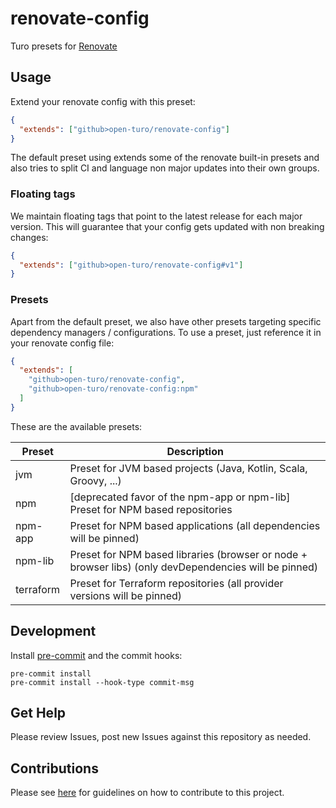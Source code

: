 # renovate-config

Turo presets for [Renovate](https://renovatebot.com)

## Usage

Extend your renovate config with this preset:

```json
{
  "extends": ["github>open-turo/renovate-config"]
}
```

The default preset using extends some of the renovate built-in presets and also tries to split CI and language non
major updates into their own groups.

### Floating tags

We maintain floating tags that point to the latest release for each major version. This will guarantee that your
config gets updated with non breaking changes:

```json
{
  "extends": ["github>open-turo/renovate-config#v1"]
}
```

### Presets

Apart from the default preset, we also have other presets targeting specific dependency managers / configurations.
To use a preset, just reference it in your renovate config file:

```json
{
  "extends": [
    "github>open-turo/renovate-config",
    "github>open-turo/renovate-config:npm"
  ]
}
```

These are the available presets:

| Preset    | Description                                                                                           |
| --------- | ----------------------------------------------------------------------------------------------------- |
| jvm       | Preset for JVM based projects (Java, Kotlin, Scala, Groovy, ...)                                      |
| npm       | [deprecated favor of the npm-app or npm-lib] Preset for NPM based repositories                        |
| npm-app   | Preset for NPM based applications (all dependencies will be pinned)                                   |
| npm-lib   | Preset for NPM based libraries (browser or node + browser libs) (only devDependencies will be pinned) |
| terraform | Preset for Terraform repositories (all provider versions will be pinned)                              |

## Development

Install [pre-commit](https://pre-commit.com/) and the commit hooks:

```shell
pre-commit install
pre-commit install --hook-type commit-msg
```

## Get Help

Please review Issues, post new Issues against this repository as needed.

## Contributions

Please see [here](https://github.com/open-turo/contributions) for guidelines on how to contribute to this project.
